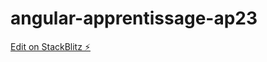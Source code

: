 # angular-apprentissage-ap23

[Edit on StackBlitz ⚡️](https://stackblitz.com/edit/angular-apprentissage-ap23)